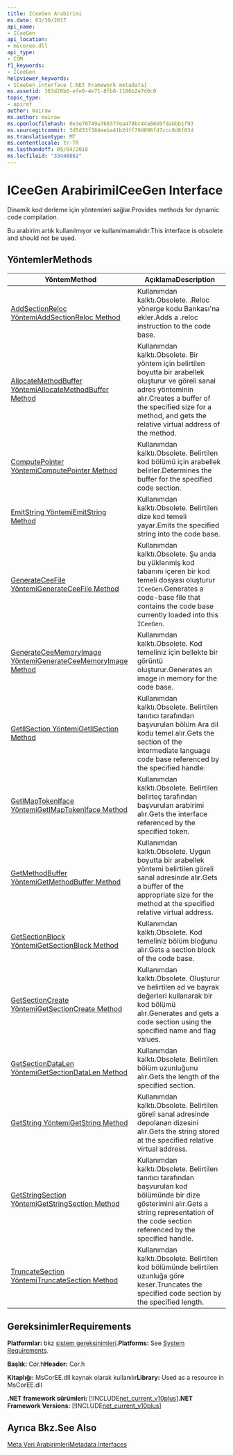 ```yaml
---
title: ICeeGen Arabirimi
ms.date: 03/30/2017
api_name:
- ICeeGen
api_location:
- mscoree.dll
api_type:
- COM
f1_keywords:
- ICeeGen
helpviewer_keywords:
- ICeeGen interface [.NET Framework metadata]
ms.assetid: 383d20b0-efe9-4e71-8fb8-1186b2e7d0c0
topic_type:
- apiref
author: mairaw
ms.author: mairaw
ms.openlocfilehash: 0e3e70749a768377ea470bc44a66b9fdabbb1f93
ms.sourcegitcommit: 3d5d33f384eeba41b2dff79d096f47ccc8d8f03d
ms.translationtype: MT
ms.contentlocale: tr-TR
ms.lasthandoff: 05/04/2018
ms.locfileid: "33448862"
---
```

# <a name="iceegen-interface"></a><span data-ttu-id="acee2-102">ICeeGen Arabirimi</span><span class="sxs-lookup"><span data-stu-id="acee2-102">ICeeGen Interface</span></span>
<span data-ttu-id="acee2-103">Dinamik kod derleme için yöntemleri sağlar.</span><span class="sxs-lookup"><span data-stu-id="acee2-103">Provides methods for dynamic code compilation.</span></span>  
  
 <span data-ttu-id="acee2-104">Bu arabirim artık kullanılmıyor ve kullanılmamalıdır.</span><span class="sxs-lookup"><span data-stu-id="acee2-104">This interface is obsolete and should not be used.</span></span>  
  
## <a name="methods"></a><span data-ttu-id="acee2-105">Yöntemler</span><span class="sxs-lookup"><span data-stu-id="acee2-105">Methods</span></span>  
  
|<span data-ttu-id="acee2-106">Yöntem</span><span class="sxs-lookup"><span data-stu-id="acee2-106">Method</span></span>|<span data-ttu-id="acee2-107">Açıklama</span><span class="sxs-lookup"><span data-stu-id="acee2-107">Description</span></span>|  
|------------|-----------------|  
|[<span data-ttu-id="acee2-108">AddSectionReloc Yöntemi</span><span class="sxs-lookup"><span data-stu-id="acee2-108">AddSectionReloc Method</span></span>](../../../../docs/framework/unmanaged-api/metadata/iceegen-addsectionreloc-method.md)|<span data-ttu-id="acee2-109">Kullanımdan kalktı.</span><span class="sxs-lookup"><span data-stu-id="acee2-109">Obsolete.</span></span> <span data-ttu-id="acee2-110">.Reloc yönerge kodu Bankası'na ekler.</span><span class="sxs-lookup"><span data-stu-id="acee2-110">Adds a .reloc instruction to the code base.</span></span>|  
|[<span data-ttu-id="acee2-111">AllocateMethodBuffer Yöntemi</span><span class="sxs-lookup"><span data-stu-id="acee2-111">AllocateMethodBuffer Method</span></span>](../../../../docs/framework/unmanaged-api/metadata/iceegen-allocatemethodbuffer-method.md)|<span data-ttu-id="acee2-112">Kullanımdan kalktı.</span><span class="sxs-lookup"><span data-stu-id="acee2-112">Obsolete.</span></span> <span data-ttu-id="acee2-113">Bir yöntem için belirtilen boyutta bir arabellek oluşturur ve göreli sanal adres yönteminin alır.</span><span class="sxs-lookup"><span data-stu-id="acee2-113">Creates a buffer of the specified size for a method, and gets the relative virtual address of the method.</span></span>|  
|[<span data-ttu-id="acee2-114">ComputePointer Yöntemi</span><span class="sxs-lookup"><span data-stu-id="acee2-114">ComputePointer Method</span></span>](../../../../docs/framework/unmanaged-api/metadata/iceegen-computepointer-method.md)|<span data-ttu-id="acee2-115">Kullanımdan kalktı.</span><span class="sxs-lookup"><span data-stu-id="acee2-115">Obsolete.</span></span> <span data-ttu-id="acee2-116">Belirtilen kod bölümü için arabellek belirler.</span><span class="sxs-lookup"><span data-stu-id="acee2-116">Determines the buffer for the specified code section.</span></span>|  
|[<span data-ttu-id="acee2-117">EmitString Yöntemi</span><span class="sxs-lookup"><span data-stu-id="acee2-117">EmitString Method</span></span>](../../../../docs/framework/unmanaged-api/metadata/iceegen-emitstring-method.md)|<span data-ttu-id="acee2-118">Kullanımdan kalktı.</span><span class="sxs-lookup"><span data-stu-id="acee2-118">Obsolete.</span></span> <span data-ttu-id="acee2-119">Belirtilen dize kod temeli yayar.</span><span class="sxs-lookup"><span data-stu-id="acee2-119">Emits the specified string into the code base.</span></span>|  
|[<span data-ttu-id="acee2-120">GenerateCeeFile Yöntemi</span><span class="sxs-lookup"><span data-stu-id="acee2-120">GenerateCeeFile Method</span></span>](../../../../docs/framework/unmanaged-api/metadata/iceegen-generateceefile-method.md)|<span data-ttu-id="acee2-121">Kullanımdan kalktı.</span><span class="sxs-lookup"><span data-stu-id="acee2-121">Obsolete.</span></span> <span data-ttu-id="acee2-122">Şu anda bu yüklenmiş kod tabanını içeren bir kod temeli dosyası oluşturur `ICeeGen`.</span><span class="sxs-lookup"><span data-stu-id="acee2-122">Generates a code-base file that contains the code base currently loaded into this `ICeeGen`.</span></span>|  
|[<span data-ttu-id="acee2-123">GenerateCeeMemoryImage Yöntemi</span><span class="sxs-lookup"><span data-stu-id="acee2-123">GenerateCeeMemoryImage Method</span></span>](../../../../docs/framework/unmanaged-api/metadata/iceegen-generateceememoryimage-method.md)|<span data-ttu-id="acee2-124">Kullanımdan kalktı.</span><span class="sxs-lookup"><span data-stu-id="acee2-124">Obsolete.</span></span> <span data-ttu-id="acee2-125">Kod temeliniz için bellekte bir görüntü oluşturur.</span><span class="sxs-lookup"><span data-stu-id="acee2-125">Generates an image in memory for the code base.</span></span>|  
|[<span data-ttu-id="acee2-126">GetIlSection Yöntemi</span><span class="sxs-lookup"><span data-stu-id="acee2-126">GetIlSection Method</span></span>](../../../../docs/framework/unmanaged-api/metadata/iceegen-getilsection-method.md)|<span data-ttu-id="acee2-127">Kullanımdan kalktı.</span><span class="sxs-lookup"><span data-stu-id="acee2-127">Obsolete.</span></span> <span data-ttu-id="acee2-128">Belirtilen tanıtıcı tarafından başvurulan bölüm Ara dil kodu temel alır.</span><span class="sxs-lookup"><span data-stu-id="acee2-128">Gets the section of the intermediate language code base referenced by the specified handle.</span></span>|  
|[<span data-ttu-id="acee2-129">GetIMapTokenIface Yöntemi</span><span class="sxs-lookup"><span data-stu-id="acee2-129">GetIMapTokenIface Method</span></span>](../../../../docs/framework/unmanaged-api/metadata/iceegen-getimaptokeniface-method.md)|<span data-ttu-id="acee2-130">Kullanımdan kalktı.</span><span class="sxs-lookup"><span data-stu-id="acee2-130">Obsolete.</span></span> <span data-ttu-id="acee2-131">Belirtilen belirteç tarafından başvurulan arabirimi alır.</span><span class="sxs-lookup"><span data-stu-id="acee2-131">Gets the interface referenced by the specified token.</span></span>|  
|[<span data-ttu-id="acee2-132">GetMethodBuffer Yöntemi</span><span class="sxs-lookup"><span data-stu-id="acee2-132">GetMethodBuffer Method</span></span>](../../../../docs/framework/unmanaged-api/metadata/iceegen-getmethodbuffer-method.md)|<span data-ttu-id="acee2-133">Kullanımdan kalktı.</span><span class="sxs-lookup"><span data-stu-id="acee2-133">Obsolete.</span></span> <span data-ttu-id="acee2-134">Uygun boyutta bir arabellek yöntemi belirtilen göreli sanal adresinde alır.</span><span class="sxs-lookup"><span data-stu-id="acee2-134">Gets a buffer of the appropriate size for the method at the specified relative virtual address.</span></span>|  
|[<span data-ttu-id="acee2-135">GetSectionBlock Yöntemi</span><span class="sxs-lookup"><span data-stu-id="acee2-135">GetSectionBlock Method</span></span>](../../../../docs/framework/unmanaged-api/metadata/iceegen-getsectionblock-method.md)|<span data-ttu-id="acee2-136">Kullanımdan kalktı.</span><span class="sxs-lookup"><span data-stu-id="acee2-136">Obsolete.</span></span> <span data-ttu-id="acee2-137">Kod temeliniz bölüm bloğunu alır.</span><span class="sxs-lookup"><span data-stu-id="acee2-137">Gets a section block of the code base.</span></span>|  
|[<span data-ttu-id="acee2-138">GetSectionCreate Yöntemi</span><span class="sxs-lookup"><span data-stu-id="acee2-138">GetSectionCreate Method</span></span>](../../../../docs/framework/unmanaged-api/metadata/iceegen-getsectioncreate-method.md)|<span data-ttu-id="acee2-139">Kullanımdan kalktı.</span><span class="sxs-lookup"><span data-stu-id="acee2-139">Obsolete.</span></span> <span data-ttu-id="acee2-140">Oluşturur ve belirtilen ad ve bayrak değerleri kullanarak bir kod bölümü alır.</span><span class="sxs-lookup"><span data-stu-id="acee2-140">Generates and gets a code section using the specified name and flag values.</span></span>|  
|[<span data-ttu-id="acee2-141">GetSectionDataLen Yöntemi</span><span class="sxs-lookup"><span data-stu-id="acee2-141">GetSectionDataLen Method</span></span>](../../../../docs/framework/unmanaged-api/metadata/iceegen-getsectiondatalen-method.md)|<span data-ttu-id="acee2-142">Kullanımdan kalktı.</span><span class="sxs-lookup"><span data-stu-id="acee2-142">Obsolete.</span></span> <span data-ttu-id="acee2-143">Belirtilen bölüm uzunluğunu alır.</span><span class="sxs-lookup"><span data-stu-id="acee2-143">Gets the length of the specified section.</span></span>|  
|[<span data-ttu-id="acee2-144">GetString Yöntemi</span><span class="sxs-lookup"><span data-stu-id="acee2-144">GetString Method</span></span>](../../../../docs/framework/unmanaged-api/metadata/iceegen-getstring-method.md)|<span data-ttu-id="acee2-145">Kullanımdan kalktı.</span><span class="sxs-lookup"><span data-stu-id="acee2-145">Obsolete.</span></span> <span data-ttu-id="acee2-146">Belirtilen göreli sanal adresinde depolanan dizesini alır.</span><span class="sxs-lookup"><span data-stu-id="acee2-146">Gets the string stored at the specified relative virtual address.</span></span>|  
|[<span data-ttu-id="acee2-147">GetStringSection Yöntemi</span><span class="sxs-lookup"><span data-stu-id="acee2-147">GetStringSection Method</span></span>](../../../../docs/framework/unmanaged-api/metadata/iceegen-getstringsection-method.md)|<span data-ttu-id="acee2-148">Kullanımdan kalktı.</span><span class="sxs-lookup"><span data-stu-id="acee2-148">Obsolete.</span></span> <span data-ttu-id="acee2-149">Belirtilen tanıtıcı tarafından başvurulan kod bölümünde bir dize gösterimini alır.</span><span class="sxs-lookup"><span data-stu-id="acee2-149">Gets a string representation of the code section referenced by the specified handle.</span></span>|  
|[<span data-ttu-id="acee2-150">TruncateSection Yöntemi</span><span class="sxs-lookup"><span data-stu-id="acee2-150">TruncateSection Method</span></span>](../../../../docs/framework/unmanaged-api/metadata/iceegen-truncatesection-method.md)|<span data-ttu-id="acee2-151">Kullanımdan kalktı.</span><span class="sxs-lookup"><span data-stu-id="acee2-151">Obsolete.</span></span> <span data-ttu-id="acee2-152">Belirtilen kod bölümünde belirtilen uzunluğa göre keser.</span><span class="sxs-lookup"><span data-stu-id="acee2-152">Truncates the specified code section by the specified length.</span></span>|  
  
## <a name="requirements"></a><span data-ttu-id="acee2-153">Gereksinimler</span><span class="sxs-lookup"><span data-stu-id="acee2-153">Requirements</span></span>  
 <span data-ttu-id="acee2-154">**Platformlar:** bkz [sistem gereksinimleri](../../../../docs/framework/get-started/system-requirements.md).</span><span class="sxs-lookup"><span data-stu-id="acee2-154">**Platforms:** See [System Requirements](../../../../docs/framework/get-started/system-requirements.md).</span></span>  
  
 <span data-ttu-id="acee2-155">**Başlık:** Cor.h</span><span class="sxs-lookup"><span data-stu-id="acee2-155">**Header:** Cor.h</span></span>  
  
 <span data-ttu-id="acee2-156">**Kitaplığı:** MsCorEE.dll kaynak olarak kullanılır</span><span class="sxs-lookup"><span data-stu-id="acee2-156">**Library:** Used as a resource in MsCorEE.dll</span></span>  
  
 <span data-ttu-id="acee2-157">**.NET framework sürümleri:** [!INCLUDE[net_current_v10plus](../../../../includes/net-current-v10plus-md.md)]</span><span class="sxs-lookup"><span data-stu-id="acee2-157">**.NET Framework Versions:** [!INCLUDE[net_current_v10plus](../../../../includes/net-current-v10plus-md.md)]</span></span>  
  
## <a name="see-also"></a><span data-ttu-id="acee2-158">Ayrıca Bkz.</span><span class="sxs-lookup"><span data-stu-id="acee2-158">See Also</span></span>  
 [<span data-ttu-id="acee2-159">Meta Veri Arabirimleri</span><span class="sxs-lookup"><span data-stu-id="acee2-159">Metadata Interfaces</span></span>](../../../../docs/framework/unmanaged-api/metadata/metadata-interfaces.md)
